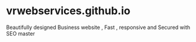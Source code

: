 # vrwebservices.github.io
Beautifully designed Business website , Fast , responsive and Secured with SEO master 
